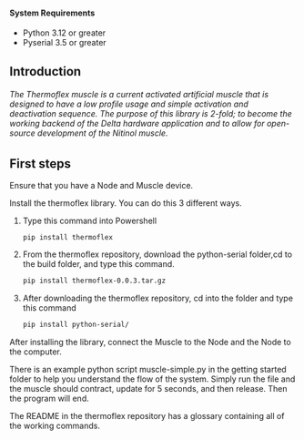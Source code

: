 #### System Requirements

- Python 3.12 or greater
- Pyserial 3.5 or greater

## Introduction

###### The Thermoflex muscle is a current activated artificial muscle that is designed to have a low profile usage and simple activation and deactivation sequence. The purpose of this library is 2-fold; to become the working backend of the Delta hardware application and to allow for open-source development of the Nitinol muscle.

## First steps

Ensure that you have a Node and Muscle device. 

Install the thermoflex library. You can do this 3 different ways.
    
1. Type this command into Powershell
    
    ```
    pip install thermoflex
    ```
    
2. From the thermoflex repository, download the python-serial folder,cd to the build folder, and type this command.
    
    ```bash
    pip install thermoflex-0.0.3.tar.gz 
    ```
    
3. After downloading the thermoflex repository, cd into the folder and type this command
    
    ```bash
    pip install python-serial/
    ```

After installing the library, connect the Muscle to the Node and the Node to the computer. 

There is an example python script muscle-simple.py in the getting started folder to help you understand the flow of the system.
Simply run the file and the muscle should contract, update for 5 seconds, and then release. Then the program will end.

The README in the thermoflex repository has a glossary containing all of the working commands.
